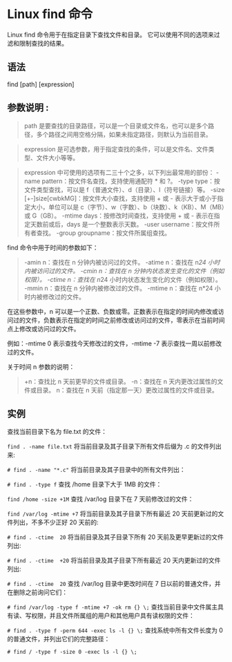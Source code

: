 # Linux find 命令

Linux find 命令用于在指定目录下查找文件和目录。
它可以使用不同的选项来过滤和限制查找的结果。

## 语法
find [path] [expression]

## 参数说明 :

> path 是要查找的目录路径，可以是一个目录或文件名，也可以是多个路径，多个路径之间用空格分隔，如果未指定路径，则默认为当前目录。

> expression 是可选参数，用于指定查找的条件，可以是文件名、文件类型、文件大小等等。

> expression 中可使用的选项有二三十个之多，以下列出最常用的部份：
-name pattern：按文件名查找，支持使用通配符 * 和 ?。
-type type：按文件类型查找，可以是 f（普通文件）、d（目录）、l（符号链接）等。
-size [+-]size[cwbkMG]：按文件大小查找，支持使用 + 或 - 表示大于或小于指定大小，单位可以是 c（字节）、w（字数）、b（块数）、k（KB）、M（MB）或 G（GB）。
-mtime days：按修改时间查找，支持使用 + 或 - 表示在指定天数前或后，days 是一个整数表示天数。
-user username：按文件所有者查找。
-group groupname：按文件所属组查找。

find 命令中用于时间的参数如下：

>-amin n：查找在 n 分钟内被访问过的文件。
-atime n：查找在 n*24 小时内被访问过的文件。
-cmin n：查找在 n 分钟内状态发生变化的文件（例如权限）。
-ctime n：查找在 n*24 小时内状态发生变化的文件（例如权限）。
-mmin n：查找在 n 分钟内被修改过的文件。
-mtime n：查找在 n*24 小时内被修改过的文件。

在这些参数中，n 可以是一个正数、负数或零。正数表示在指定的时间内修改或访问过的文件，负数表示在指定的时间之前修改或访问过的文件，零表示在当前时间点上修改或访问过的文件。

例如：-mtime 0 表示查找今天修改过的文件，-mtime -7 表示查找一周以前修改过的文件。

关于时间 n 参数的说明：

>+n：查找比 n 天前更早的文件或目录。
-n：查找在 n 天内更改过属性的文件或目录。
n：查找在 n 天前（指定那一天）更改过属性的文件或目录。

## 实例
查找当前目录下名为 file.txt 的文件：

```find . -name file.txt```
将当前目录及其子目录下所有文件后缀为 .c 的文件列出来:

```# find . -name "*.c"```
将当前目录及其子目录中的所有文件列出：

```# find . -type f```
查找 /home 目录下大于 1MB 的文件：

```find /home -size +1M```
查找 /var/log 目录下在 7 天前修改过的文件：

```find /var/log -mtime +7```
将当前目录及其子目录下所有最近 20 天前更新过的文件列出，不多不少正好 20 天前的:

```# find . -ctime  20```
将当前目录及其子目录下所有 20 天前及更早更新过的文件列出:

```# find . -ctime  +20```
将当前目录及其子目录下所有最近 20 天内更新过的文件列出:

```# find . -ctime  20```
查找 /var/log 目录中更改时间在 7 日以前的普通文件，并在删除之前询问它们：

```# find /var/log -type f -mtime +7 -ok rm {} \;```
查找当前目录中文件属主具有读、写权限，并且文件所属组的用户和其他用户具有读权限的文件：

```# find . -type f -perm 644 -exec ls -l {} \;```
查找系统中所有文件长度为 0 的普通文件，并列出它们的完整路径：

```# find / -type f -size 0 -exec ls -l {} \;```